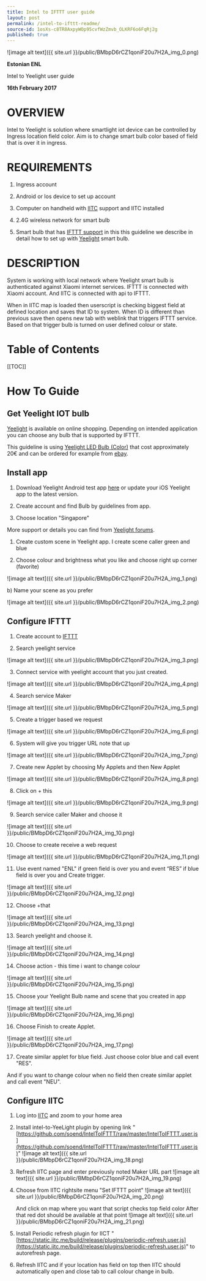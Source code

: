 ```yaml
---
title: Intel to IFTTT user guide
layout: post
permalink: /intel-to-ifttt-readme/
source-id: 1osXs-c8TR8AxpyWOp95cvfWzZmvb_OLKRF6o6FqRj2g
published: true
---
```

![image alt text]({{ site.url }}/public/BMbpD6rCZ1qoniF20u7H2A_img_0.png)

**Estonian ENL**

Intel to Yeelight user guide

**16****th**** February 2017**

# OVERVIEW

Intel to Yeelight is solution where smartlight iot device can be controlled by Ingress location field color. Aim is to change smart bulb color based of field that is over it in ingress.

# REQUIREMENTS

1. Ingress account

2. Android or Ios device to set up account

3. Computer on handheld with [IITC](http://iitc) support and IITC installed

4. 2.4G wireless network for smart bulb

5. Smart bulb that has [IFTTT support](https://ifttt.com/search/services) in this this guideline we describe in detail how to set up with [Yeelight](https://www.yeelight.com/) smart bulb.

# DESCRIPTION

System is working with local network where Yeelight smart bulb is authenticated against Xiaomi internet services. IFTTT is connected with Xiaomi account. And IITC is connected with api to IFTTT.

When in IITC map is loaded then userscript is checking biggest field at defined location and saves that ID to system. When ID is different than  previous save then opens new tab with weblink that triggers IFTTT service. Based on that trigger bulb is turned on user defined colour or state.

# Table of Contents

[[TOC]]

# How To Guide

## Get Yeelight IOT bulb

[Yeelight](https://www.yeelight.com/) is available on online shopping. Depending on intended application you can choose any bulb that is supported by IFTTT.

This guideline is using [Yeelight LED Bulb (Color)](https://www.yeelight.com/en_US/product/wifi-led-c) that cost approximately 20€ and can be ordered for example from [ebay](http://www.ebay.co.uk/itm/Xiaomi-Yeelight-220V-9W-E27-LED-Wireless-WIFI-Control-Smart-Color-Light-Bulb-/182268890449).

## Install app

1. Download Yeelight Android test app [here](http://42.96.138.58/app/android/standalone/yeelight.apk) or update your iOS Yeelight app to the latest version.

2. Create account and find Bulb by guidelines from app.

3. Choose location "Singapore"

More support or details you can find from [Yeelight forums](http://forum.yeelight.com/t/yeelight-ifttt-service-is-now-officially-published/225).

1. Create custom scene in Yeelight app. I create scene caller green and blue

1. Choose colour and brightness what you like and choose right up corner (favorite)

![image alt text]({{ site.url }}/public/BMbpD6rCZ1qoniF20u7H2A_img_1.png)

b) Name your scene as you prefer

![image alt text]({{ site.url }}/public/BMbpD6rCZ1qoniF20u7H2A_img_2.png)

## Configure IFTTT

1. Create account to [IFTTT](https://ifttt.com/)

2. Search yeelight service

![image alt text]({{ site.url }}/public/BMbpD6rCZ1qoniF20u7H2A_img_3.png)

3.  Connect service with yeelight account that you just created.

![image alt text]({{ site.url }}/public/BMbpD6rCZ1qoniF20u7H2A_img_4.png)

4. Search service Maker

![image alt text]({{ site.url }}/public/BMbpD6rCZ1qoniF20u7H2A_img_5.png)

5. Create a trigger based we request

![image alt text]({{ site.url }}/public/BMbpD6rCZ1qoniF20u7H2A_img_6.png)

6. System will give you trigger URL note that up

![image alt text]({{ site.url }}/public/BMbpD6rCZ1qoniF20u7H2A_img_7.png)

7. Create new Applet by choosing My Applets and then New Applet

![image alt text]({{ site.url }}/public/BMbpD6rCZ1qoniF20u7H2A_img_8.png)

8. Click on + this

![image alt text]({{ site.url }}/public/BMbpD6rCZ1qoniF20u7H2A_img_9.png)

9. Search service caller Maker and choose it

![image alt text]({{ site.url }}/public/BMbpD6rCZ1qoniF20u7H2A_img_10.png)

10. Choose to create receive a web request

![image alt text]({{ site.url }}/public/BMbpD6rCZ1qoniF20u7H2A_img_11.png)

11. Use event named "ENL" if green field is over you and event “RES” if blue field is over you and Create trigger.

![image alt text]({{ site.url }}/public/BMbpD6rCZ1qoniF20u7H2A_img_12.png)

12. Choose +that

![image alt text]({{ site.url }}/public/BMbpD6rCZ1qoniF20u7H2A_img_13.png)

13. Search yeelight and choose it.

![image alt text]({{ site.url }}/public/BMbpD6rCZ1qoniF20u7H2A_img_14.png)

14. Choose action - this time i want to change colour

![image alt text]({{ site.url }}/public/BMbpD6rCZ1qoniF20u7H2A_img_15.png)

15. Choose your Yeelight Bulb name and scene that you created in app

![image alt text]({{ site.url }}/public/BMbpD6rCZ1qoniF20u7H2A_img_16.png)

16. Choose Finish to create Applet.

![image alt text]({{ site.url }}/public/BMbpD6rCZ1qoniF20u7H2A_img_17.png)

17. Create similar applet for blue field. Just choose color blue and call event "RES".

And if you want to change colour when no field then create similar applet and call event "NEU".

## Configure IITC

1. Log into [IITC](https://www.ingress.com/intel) and zoom to your home area

2. Install intel-to-YeeLight plugin by opening link "[https://github.com/soend/IntelToIFTTT/raw/master/IntelToIFTTT.user.js](https://github.com/soend/IntelToIFTTT/raw/master/IntelToIFTTT.user.js)" ![image alt text]({{ site.url }}/public/BMbpD6rCZ1qoniF20u7H2A_img_18.png)

3. Refresh IITC page and enter previously noted Maker URL part![image alt text]({{ site.url }}/public/BMbpD6rCZ1qoniF20u7H2A_img_19.png)

4. Choose from IITC rightsite menu "Set IFTTT point"![image alt text]({{ site.url }}/public/BMbpD6rCZ1qoniF20u7H2A_img_20.png)

	And click on map where you want that script checks top field color	After that red dot should be available at that point	![image alt text]({{ site.url }}/public/BMbpD6rCZ1qoniF20u7H2A_img_21.png)

5. Install Periodic refresh plugin for IICT "[https://static.iitc.me/build/release/plugins/periodic-refresh.user.js](https://static.iitc.me/build/release/plugins/periodic-refresh.user.js)" to autorefresh page.

6. Refresh IITC and if your location has field on top then IITC should automatically open and close tab to call colour change in bulb.

